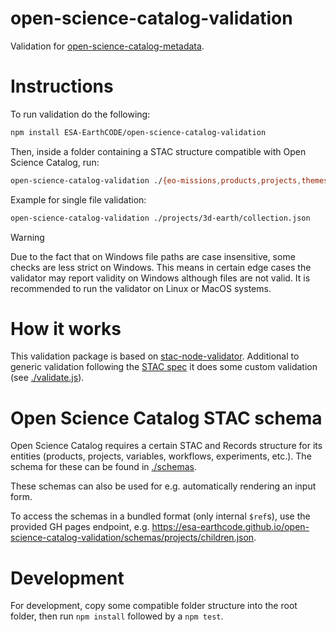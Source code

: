 # open-science-catalog-validation
Validation for [open-science-catalog-metadata](https://github.com/ESA-EarthCODE/open-science-catalog-metadata).

# Instructions

To run validation do the following:

```bash
npm install ESA-EarthCODE/open-science-catalog-validation
```

Then, inside a folder containing a STAC structure compatible with Open Science Catalog, run:

```bash
open-science-catalog-validation ./{eo-missions,products,projects,themes,variables,workflows,experiments}
```

Example for single file validation:

```bash
open-science-catalog-validation ./projects/3d-earth/collection.json
```

> [!WARNING]  
> Due to the fact that on Windows file paths are case insensitive, some checks are less strict on Windows.
> This means in certain edge cases the validator may report validity on Windows although files are not valid.
> It is recommended to run the validator on Linux or MacOS systems.

# How it works
This validation package is based on [stac-node-validator](https://github.com/stac-utils/stac-node-validator). Additional to generic validation following the [STAC spec](https://github.com/radiantearth/stac-spec) it does some custom validation (see [./validate.js](./validate.js)).

# Open Science Catalog STAC schema
Open Science Catalog requires a certain STAC and Records structure for its entities (products, projects, variables, workflows, experiments, etc.). The schema for these can be found in [./schemas](./schemas).

These schemas can also be used for e.g. automatically rendering an input form.

To access the schemas in a bundled format (only internal `$ref`s), use the provided GH pages endpoint, e.g. https://esa-earthcode.github.io/open-science-catalog-validation/schemas/projects/children.json.

# Development
For development, copy some compatible folder structure into the root folder, then run `npm install` followed by a `npm test`.
